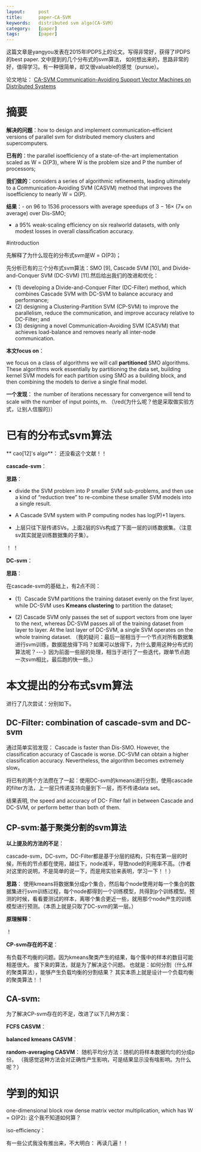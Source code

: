 ```yaml
---
layout:     post
title:      paper-CA-SVM
keywords:   distributed svm algo(CA-SVM)
category:   [paper]
tags:       [paper]
---
```


这篇文章是yangyou发表在2015年IPDPS上的论文。写得非常好，获得了IPDPS的best paper. 文中提到的几个分布式的svm算法，
如何想出来的，思路非常的好，值得学习。有一种很简单，却又很valuable的感觉（pursue）。

论文地址：
[CA-SVM Communication-Avoiding Support Vector Machines on Distributed Systems](https://people.eecs.berkeley.edu/~youyang/publications/ipdps2015.pdf)


# 摘要

**解决的问题**：how to design and implement communication-efficient versions of parallel svm for distributed memory clusters and supercomputers.

**已有的**：the parallel isoefficiency of a state-of-the-art
implementation scaled as W = Ω(P3), where W is the problem
size and P the number of processors;

**我们做的**：considers a series of algorithmic refinements,
leading ultimately to a Communication-Avoiding SVM (CASVM)
method that improves the isoefficiency to nearly W =
Ω(P).

**结果**：- on 96 to 1536 processors with average speedups of 3 − 16× (7× on average)
over Dis-SMO;

- a 95% weak-scaling efficiency on six realworld
datasets, with only modest losses in overall classification
accuracy.


#introduction

先解释了为什么现在的分布式svm是W = Ω(P3)；

先分析已有的三个分布式svm算法：SMO [9], Cascade SVM [10], and Divide-and-Conquer
SVM (DC-SVM) [11].然后给出我们的改进和优化：
- (1) developing a
Divide-and-Conquer Filter (DC-Filter) method, which combines
Cascade SVM with DC-SVM to balance accuracy
and performance; 
- (2) designing a Clustering-Partition SVM
(CP-SVM) to improve the parallelism, reduce the communication,
and improve accuracy relative to DC-Filter; and
- (3) designing a novel Communication-Avoiding SVM (CASVM)
that achieves load-balance and removes nearly all
inter-node communication.

**本文focus on**： 

we focus on a class of algorithms
we will call **partitioned** SMO algorithms. These algorithms
work essentially by partitioning the data set, building kernel
SVM models for each partition using SMO as a building
block, and then combining the models to derive a single
final model.


**一个发现**： the number of
iterations necessary for convergence will tend to scale with
the number of input points, m. （\red{为什么呢？他是采取做实验方式，让别人信服的}）




# 已有的分布式svm算法

** cao[12]'s algo**：
还没看这个文献！！


**cascade-svm**：

**思路**：

- divide the SVM problem into P smaller
SVM sub-problems, and then use a kind of “reduction tree”
to re-combine these smaller SVM models into a single result.

- A Cascade SVM system with
P computing nodes has log(P)+1 layers.

- 上层只往下层传递SVs，上面2层的SVs构成了下面一层的训练数据集。（注意sv其实就是训练数据集的子集）。


！[](/images/paper/ca-svm-cascade-1.png)
！[](/images/paper/ca-svm-cascade-2.png)




**DC-svm**：

**思路**：

在cascade-svm的基础上，有2点不同：

- (1）Cascade SVM partitions the training dataset evenly on the first layer, 
while DC-SVM uses **Kmeans clustering** to partition the dataset; 

- (2) Cascade SVM only passes the set of support vectors from one layer
to the next, whereas DC-SVM passes all of the training
dataset from layer to layer. At the last layer of DC-SVM, a
single SVM operates on the whole training dataset. 
（我的疑问：最后一层相当于一个节点对所有数据集进行svm训练，数据能放得下吗？如果可以放得下，为什么要用这种分布式的算法呢？---》因为前面一些层的处理，相当于进行了一些迭代，跟单节点跑一次svm相比，最后跑的快一些。）





# 本文提出的分布式svm算法

进行了几次尝试：分别如下。

## DC-Filter: combination of cascade-svm and DC-svm

通过简单实验发现：
Cascade is faster than Dis-SMO. However, the classification accuracy
of Cascade is worse. DC-SVM can obtain a higher
classification accuracy. Nevertheless, the algorithm becomes
extremely slow。

将已有的两个方法攒在了一起：使用DC-svm的kmeans进行分割，使用cascade的filter方法，上一层只传递支持向量到下一层，而不传递data set。

结果表明, the speed and accuracy of DC- Filter fall
in between Cascade and DC-SVM, or perform better than
both of them.


## CP-svm:基于聚类分割的svm算法


**以上提及的方法的不足**：

cascade-svm，DC-svm，DC-Filter都是基于分层的结构，只有在第一层的时候，所有的节点都在使用，越往下，node减半，导致node的利用率不高。（作者对这里的说明，不是简单的说一下，而是用实验来表明，学习一下！！）



**思路**：
使用kmeans将数据集分成p个集合，然后每个node使用对每一个集合的数据集进行svm训练过程，每个node都得到一个训练模型，共得到p个训练模型。预测的时候，看看要测试的样本，离哪个集合更近一些，就用那个node产生的训练模型进行预测。（本质上就是只取了DC-svm的第一层。）

**原理解释**：

！[](/images/paper/ca-svm-cp-algo.png)


**CP-svm存在的不足**：

有负载不均衡的问题。因为kmeans聚类产生的结果，每个簇中的样本的数目可能相差很大。
接下来的算法，就是为了解决这个问题。
也就是：如何分割（什么样的聚类算法），能够产生负载均衡的分割结果？
其实本质上就是设计一个负载均衡的聚类算法！！



## CA-svm:

为了解决CP-svm存在的不足，改进了以下几种方案：

**FCFS CASVM**：


**balanced kmeans CASVM**：


**random-averaging CASVM**：
随机平均分方法：随机的将样本数据均匀的分成p份。
（我感觉这种方法会对正确性产生影响，可是结果显示没有啥影响。为什么呢？）



# 学到的知识


one-dimensional block row dense matrix vector
multiplication, which has W = Ω(P2): 这个我不知道如何算？

iso-efficiency：

有一些公式我没有推出来，不大明白： 再读几遍！！
